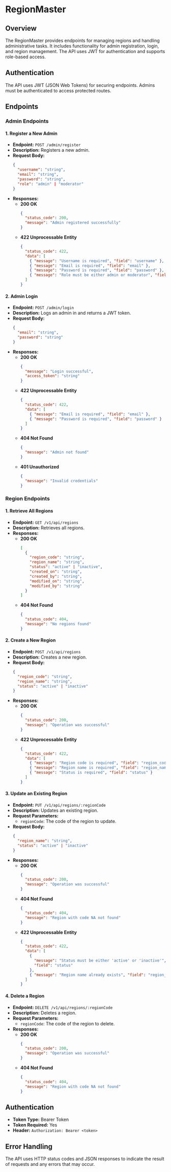 # RegionMaster

## Overview

The RegionMaster provides endpoints for managing regions and handling administrative tasks. It includes functionality for admin registration, login, and region management. The API uses JWT for authentication and supports role-based access.

## Authentication

The API uses JWT (JSON Web Tokens) for securing endpoints. Admins must be authenticated to access protected routes.

## Endpoints

### Admin Endpoints

#### 1. Register a New Admin

- **Endpoint:** `POST /admin/register`
- **Description:** Registers a new admin.
- **Request Body:**
  ```json
  {
    "username": "string",
    "email": "string",
    "password": "string",
    "role": "admin" | "moderator"
  }
  ```
- **Responses:**
  - **200 OK**
    ```json
    {
      "status_code": 200,
      "message": "Admin registered successfully"
    }
    ```
  - **422 Unprocessable Entity**
    ```json
    {
      "status_code": 422,
      "data": [
        { "message": "Username is required", "field": "username" },
        { "message": "Email is required", "field": "email" },
        { "message": "Password is required", "field": "password" },
        { "message": "Role must be either admin or moderator", "field": "role" }
      ]
    }
    ```

#### 2. Admin Login

- **Endpoint:** `POST /admin/login`
- **Description:** Logs an admin in and returns a JWT token.
- **Request Body:**
  ```json
  {
    "email": "string",
    "password": "string"
  }
  ```
- **Responses:**
  - **200 OK**
    ```json
    {
      "message": "Login successful",
      "access_token": "string"
    }
    ```
  - **422 Unprocessable Entity**
    ```json
    {
      "status_code": 422,
      "data": [
        { "message": "Email is required", "field": "email" },
        { "message": "Password is required", "field": "password" }
      ]
    }
    ```
  - **404 Not Found**
    ```json
    {
      "message": "Admin not found"
    }
    ```
  - **401 Unauthorized**
    ```json
    {
      "message": "Invalid credentials"
    }
    ```

### Region Endpoints

#### 1. Retrieve All Regions

- **Endpoint:** `GET /v1/api/regions`
- **Description:** Retrieves all regions.
- **Responses:**
  - **200 OK**
    ```json
    [
      {
        "region_code": "string",
        "region_name": "string",
        "status": "active" | "inactive",
        "created_on": "string",
        "created_by": "string",
        "modified_on": "string",
        "modified_by": "string"
      }
    ]
    ```
  - **404 Not Found**
    ```json
    {
      "status_code": 404,
      "message": "No regions found"
    }
    ```

#### 2. Create a New Region

- **Endpoint:** `POST /v1/api/regions`
- **Description:** Creates a new region.
- **Request Body:**
  ```json
  {
    "region_code": "string",
    "region_name": "string",
    "status": "active" | "inactive"
  }
  ```
- **Responses:**
  - **200 OK**
    ```json
    {
      "status_code": 200,
      "message": "Operation was successful"
    }
    ```
  - **422 Unprocessable Entity**
    ```json
    {
      "status_code": 422,
      "data": [
        { "message": "Region code is required", "field": "region_code" },
        { "message": "Region name is required", "field": "region_name" },
        { "message": "Status is required", "field": "status" }
      ]
    }
    ```

#### 3. Update an Existing Region

- **Endpoint:** `PUT /v1/api/regions/:regionCode`
- **Description:** Updates an existing region.
- **Request Parameters:**
  - `regionCode`: The code of the region to update.
- **Request Body:**
  ```json
  {
    "region_name": "string",
    "status": "active" | "inactive"
  }
  ```
- **Responses:**
  - **200 OK**
    ```json
    {
      "status_code": 200,
      "message": "Operation was successful"
    }
    ```
  - **404 Not Found**
    ```json
    {
      "status_code": 404,
      "message": "Region with code NA not found"
    }
    ```
  - **422 Unprocessable Entity**
    ```json
    {
      "status_code": 422,
      "data": [
        {
          "message": "Status must be either 'active' or 'inactive'",
          "field": "status"
        },
        { "message": "Region name already exists", "field": "region_name" }
      ]
    }
    ```

#### 4. Delete a Region

- **Endpoint:** `DELETE /v1/api/regions/:regionCode`
- **Description:** Deletes a region.
- **Request Parameters:**
  - `regionCode`: The code of the region to delete.
- **Responses:**
  - **200 OK**
    ```json
    {
      "status_code": 200,
      "message": "Operation was successful"
    }
    ```
  - **404 Not Found**
    ```json
    {
      "status_code": 404,
      "message": "Region with code NA not found"
    }
    ```

## Authentication

- **Token Type:** Bearer Token
- **Token Required:** Yes
- **Header:** `Authorization: Bearer <token>`

## Error Handling

The API uses HTTP status codes and JSON responses to indicate the result of requests and any errors that may occur.
